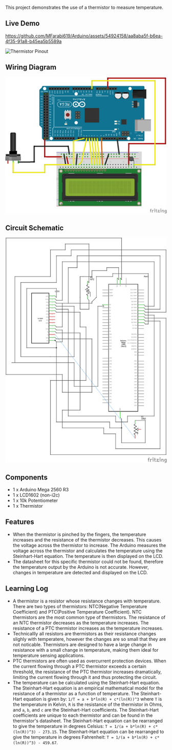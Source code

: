 This project demonstrates the use of a thermistor to measure temperature. 

## Live Demo


https://github.com/MFarabi619/Arduino/assets/54924158/aa8aba5f-b6ea-4f35-91a8-b45ea5b5589a



![Thermistor Pinout](https://github.com/MFarabi619/Arduino/assets/54924158/8ae69d17-881d-44e8-978c-6a41e1b78be5)

## Wiring Diagram

![Wiring Diagram](./Thermistor%20Wiring%20Diagram.png)

## Circuit Schematic

![Circuit Schematic](./Thermistor%20Circuit%20Schematic.png)

## Components

- 1 x Arduino Mega 2560 R3
- 1 x LCD1602 (non-i2c)
- 1 x 10k Potentiometer
- 1 x Thermistor

## Features

- When the thermistor is pinched by the fingers, the temperature increases and the resistance of the thermistor decreases. This causes the voltage across the thermistor to increase. The Arduino measures the voltage across the thermistor and calculates the temperature using the Steinhart-Hart equation. The temperature is then displayed on the LCD.
- The datasheet for this specific thermistor could not be found, therefore the temperature output by the Arduino is not accurate. However, changes in temperature are detected and displayed on the LCD.

## Learning Log

- A thermistor is a resistor whose resistance changes with temperature. There are two types of thermistors: NTC(Negative Temperature Coefficient) and PTC(Positive Temperature Coefficient). NTC thermistors are the most common type of thermistors. The resistance of an NTC thermistor decreases as the temperature increases. The resistance of a PTC thermistor increases as the temperature increases.
- Technicallly all resistors are thermistors as their resistance changes slighly with temperatere, however the changes are so small that they are not noticable. Thermistors are designed to have a large change in resistance with a small change in temperature, making them ideal for temperature sensing applications.
- PTC thermistors are often used as overcurrent protection devices. When the current flowing through a PTC thermistor exceeds a certain threshold, the resistance of the PTC thermistor increases dramatically, limiting the current flowing through it and thus protecting the circuit.
- The temperature can be calculated using the Steinhart-Hart equation. The Steinhart-Hart equation is an empirical mathematical model for the resistance of a thermistor as a function of temperature. The Steinhart-Hart equation is given by: `1/T = a + b*ln(R) + c*(ln(R))^3` where `T` is the temperature in Kelvin, `R` is the resistance of the thermistor in Ohms, and `a`, `b`, and `c` are the Steinhart-Hart coefficients. The Steinhart-Hart coefficients are unique to each thermistor and can be found in the thermistor's datasheet. The Steinhart-Hart equation can be rearranged to give the temperature in degrees Celsius: `T = 1/(a + b*ln(R) + c*(ln(R))^3) - 273.15`. The Steinhart-Hart equation can be rearranged to give the temperature in degrees Fahrenheit: `T = 1/(a + b*ln(R) + c*(ln(R))^3) - 459.67`.
